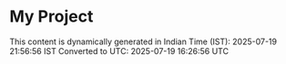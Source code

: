 # My Project

This content is dynamically generated in Indian Time (IST): 2025-07-19 21:56:56 IST
Converted to UTC: 2025-07-19 16:26:56 UTC
